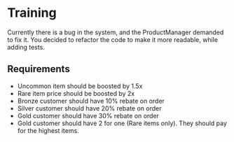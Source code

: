 Training
========

Currently there is a bug in the system, and the ProductManager demanded to fix it.
You decided to refactor the code to make it more readable, while adding tests.

Requirements
------------

* Uncommon item should be boosted by 1.5x
* Rare item price should be boosted by 2x
* Bronze customer should have 10% rebate on order
* Silver customer should have 20% rebate on order
* Gold customer should have 30% rebate on order
* Gold customer should have 2 for one (Rare items only). They should pay for the highest items.
